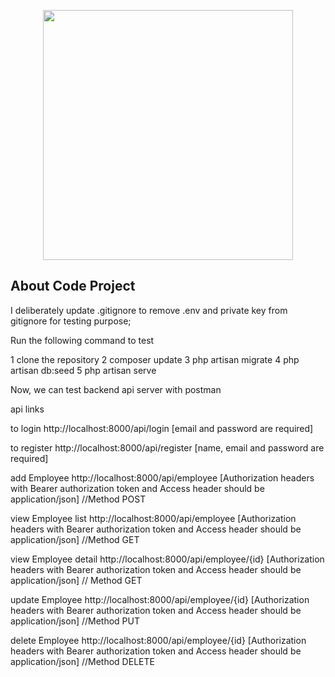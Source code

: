 <p align="center"><a href="https://laravel.com" target="_blank"><img src="https://raw.githubusercontent.com/laravel/art/master/logo-lockup/5%20SVG/2%20CMYK/1%20Full%20Color/laravel-logolockup-cmyk-red.svg" width="400"></a></p>

## About Code Project

I deliberately update .gitignore to remove .env and private key from gitignore for testing purpose;

Run the following command to test

1 clone the repository
2 composer update
3 php artisan migrate
4 php artisan db:seed
5 php artisan serve

Now, we can test backend api server with postman

api links

to login <a>http://localhost:8000/api/login</a> [email and password are required]

to register <a>http://localhost:8000/api/register</a> [name, email and password are required]

add Employee <a>http://localhost:8000/api/employee</a> [Authorization headers with Bearer authorization token and Access header should be application/json] //Method POST

view Employee list <a>http://localhost:8000/api/employee</a> [Authorization headers with Bearer authorization token and Access header should be application/json] //Method GET

view Employee detail <a>http://localhost:8000/api/employee/{id}</a> [Authorization headers with Bearer authorization token and Access header should be application/json] // Method GET

update Employee <a>http://localhost:8000/api/employee/{id}</a> [Authorization headers with Bearer authorization token and Access header should be application/json] //Method PUT

delete Employee <a>http://localhost:8000/api/employee/{id}</a> [Authorization headers with Bearer authorization token and Access header should be application/json] //Method DELETE

